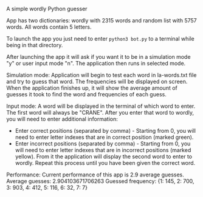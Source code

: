 A simple wordly Python guesser

App has two dictionaries: wordly with 2315 words and random list with 5757 words.
All words contain 5 letters.

To launch the app you just need to enter ```python3 bot.py``` to a terminal while being in that directory.

After launching the app it will ask if you want it to be in a simulation mode "y" or user input mode "n".
The application then runs in selected mode.

Simulation mode:
Application will begin to test each word in la-words.txt file and try to guess that word. The frequencies will be displayed on screen. When the application finishes up, it will show the average amount of guesses it took to find the word and frequencies of each guess.

Input mode:
A word will be displayed in the terminal of which word to enter. The first word will always be "CRANE".
After you enter that word to wordly, you will need to enter additional information:
* Enter correct positions (separated by comma) - Starting from 0, you will need to enter letter indexes that are in correct position (marked green).
* Enter incorrect positions (separated by comma) - Starting from 0, you will need to enter letter indexes that are in incorrect positions (marked yellow).
From it the application will display the second word to enter to wordly.
Repeat this process until you have been given the correct word.

Performance:
Current performance of this app is 2.9 average guesses.
Average guesses:  2.904103671706263
Guessed frequency:  {1: 145, 2: 700, 3: 903, 4: 412, 5: 116, 6: 32, 7: 7}
